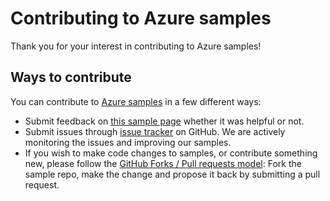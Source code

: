 # Contributing to Azure samples

Thank you for your interest in contributing to Azure samples!

## Ways to contribute

You can contribute to [Azure samples](https://github.com/Azure-Samples/aad-dotnet-manage-service-principals) in a few different ways:

- Submit feedback on [this sample page](https://azure.microsoft.com/documentation/samples/aad-dotnet-manage-service-principals/) whether it was helpful or not.  
- Submit issues through [issue tracker](https://github.com/Azure-Samples/aad-dotnet-manage-service-principals/issues) on GitHub. We are actively monitoring the issues and improving our samples.
- If you wish to make code changes to samples, or contribute something new, please follow the [GitHub Forks / Pull requests model](https://help.github.com/articles/fork-a-repo/): Fork the sample repo, make the change and propose it back by submitting a pull request.